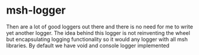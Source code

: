 # msh-logger

Then are a lot of good loggers out there and there is no need for me to write yet another logger. The idea behind this logger is not reinventing the wheel but
encapsulating logging functionality so it would any logger with all msh libraries. By default we have void and console logger implemented
